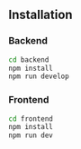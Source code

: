## Installation

### Backend

```bash
cd backend
npm install
npm run develop
```
### Frontend
```bash
cd frontend  
npm install
npm run dev
```